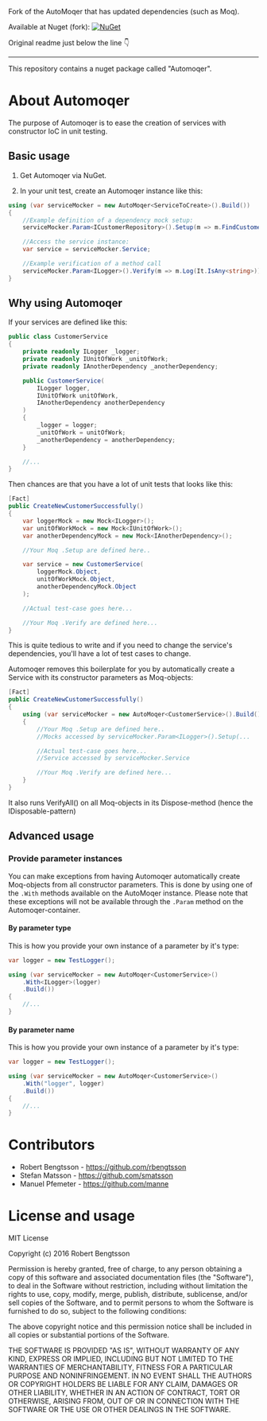 Fork of the AutoMoqer that has updated dependencies (such as Moq).

Available at Nuget (fork): [![NuGet](https://buildstats.info/nuget/dariusz-wozniak.AutoMoqer)](https://www.nuget.org/packages/dariusz-wozniak.AutoMoqer/)

Original readme just below the line 👇

---

This repository contains a nuget package called "Automoqer".


# About Automoqer #

The purpose of Automoqer is to ease the creation of services with constructor IoC in unit testing.


## Basic usage ##

1. Get Automoqer via NuGet.

2. In your unit test, create an Automoqer instance like this:

```csharp
using (var serviceMocker = new AutoMoqer<ServiceToCreate>().Build())
{	
	//Example definition of a dependency mock setup:
	serviceMocker.Param<ICustomerRepository>().Setup(m => m.FindCustomer(It.Is<int>(p => p == 1))).Returns(new Customer());

	//Access the service instance:
	var service = serviceMocker.Service;

	//Example verification of a method call
	serviceMocker.Param<ILogger>().Verify(m => m.Log(It.IsAny<string>));
}
```

## Why using Automoqer ##

If your services are defined like this:

```csharp
public class CustomerService 
{
	private readonly ILogger _logger;
	private readonly IUnitOfWork _unitOfWork;
	private readonly IAnotherDependency _anotherDependency;

	public CustomerService(
		ILogger logger,
		IUnitOfWork unitOfWork,
		IAnotherDependency anotherDependency	
	) 
	{
		_logger = logger;
		_unitOfWork = unitOfWork;
		_anotherDependency = anotherDependency;
	}

	//...
}
```

Then chances are that you have a lot of unit tests that looks like this:

```csharp
[Fact]
public CreateNewCustomerSuccessfully()
{
	var loggerMock = new Mock<ILogger>();
	var unitOfWorkMock = new Mock<IUnitOfWork>();
	var anotherDependencyMock = new Mock<IAnotherDependency>();

	//Your Moq .Setup are defined here..

	var service = new CustomerService(
		loggerMock.Object,
		unitOfWorkMock.Object,
		anotherDependencyMock.Object
	);

	//Actual test-case goes here...

	//Your Moq .Verify are defined here...
}
```

This is quite tedious to write and if you need to change the service's dependencies, you'll have a lot of test cases to change.

Automoqer removes this boilerplate for you by automatically create a Service with its constructor parameters as Moq-objects:

```csharp
[Fact]
public CreateNewCustomerSuccessfully()
{
    using (var serviceMocker = new AutoMoqer<CustomerService>().Build())
    {
		//Your Moq .Setup are defined here..
		//Mocks accessed by serviceMocker.Param<ILogger>().Setup(...

		//Actual test-case goes here...
		//Service accessed by serviceMocker.Service

		//Your Moq .Verify are defined here...
	}	
}
```

It also runs VerifyAll() on all Moq-objects in its Dispose-method (hence the IDisposable-pattern)


## Advanced usage ##

### Provide parameter instances ###

You can make exceptions from having Automoqer automatically create Moq-objects from all constructor parameters. This is done by using one of the `.With` methods available on the AutoMoqer instance. Please note that these exceptions will not be available through the `.Param` method on the Automoqer-container.

#### By parameter type ####

This is how you provide your own instance of a parameter by it's type:

```csharp
var logger = new TestLogger();

using (var serviceMocker = new AutoMoqer<CustomerService>()
	.With<ILogger>(logger)
	.Build())
{
	//...
}
```	

#### By parameter name ####

This is how you provide your own instance of a parameter by it's type:

```csharp
var logger = new TestLogger();

using (var serviceMocker = new AutoMoqer<CustomerService>()
	.With("logger", logger)
	.Build())
{
	//...
}			
```


# Contributors #

 * Robert Bengtsson - https://github.com/rbengtsson
 * Stefan Matsson - https://github.com/smatsson
 * Manuel Pfemeter - https://github.com/manne


# License and usage

MIT License

Copyright (c) 2016 Robert Bengtsson

Permission is hereby granted, free of charge, to any person obtaining a copy
of this software and associated documentation files (the "Software"), to deal
in the Software without restriction, including without limitation the rights
to use, copy, modify, merge, publish, distribute, sublicense, and/or sell
copies of the Software, and to permit persons to whom the Software is
furnished to do so, subject to the following conditions:

The above copyright notice and this permission notice shall be included in all
copies or substantial portions of the Software.

THE SOFTWARE IS PROVIDED "AS IS", WITHOUT WARRANTY OF ANY KIND, EXPRESS OR
IMPLIED, INCLUDING BUT NOT LIMITED TO THE WARRANTIES OF MERCHANTABILITY,
FITNESS FOR A PARTICULAR PURPOSE AND NONINFRINGEMENT. IN NO EVENT SHALL THE
AUTHORS OR COPYRIGHT HOLDERS BE LIABLE FOR ANY CLAIM, DAMAGES OR OTHER
LIABILITY, WHETHER IN AN ACTION OF CONTRACT, TORT OR OTHERWISE, ARISING FROM,
OUT OF OR IN CONNECTION WITH THE SOFTWARE OR THE USE OR OTHER DEALINGS IN THE
SOFTWARE.

